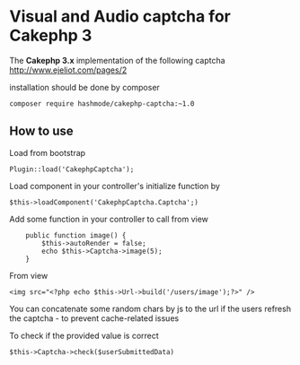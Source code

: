 # Visual and Audio captcha for Cakephp 3

The **Cakephp 3.x** implementation of the following captcha
http://www.ejeliot.com/pages/2

installation should be done by composer

```
composer require hashmode/cakephp-captcha:~1.0
```

## How to use
Load from bootstrap
```
Plugin::load('CakephpCaptcha');
```

Load component in your controller's initialize function by
```
$this->loadComponent('CakephpCaptcha.Captcha';)
```

Add some function in your controller to call from view
```
	public function image() {
	    $this->autoRender = false;
	    echo $this->Captcha->image(5);
	}

```

From view 
```
<img src="<?php echo $this->Url->build('/users/image');?>" />
```
You can concatenate some random chars by js to the url if the users refresh the captcha - to prevent cache-related issues


To check if the provided value is correct 
```
$this->Captcha->check($userSubmittedData)
```



